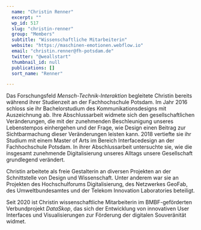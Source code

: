 ```yaml
---
  name: "Christin Renner"
  excerpt: ""
  wp_id: 517
  slug: "christin-renner"
  group: "Members"
  subtitle: "Wissenschaftliche Mitarbeiterin"
  website: "https://maschinen-emotionen.webflow.io"
  email: "christin.renner@fh-potsdam.de"
  twitter: "@weallstart"
  thumbnail_id: null
  publications: []
  sort_name: "Renner"

---
```

Das Forschungsfeld <i>Mensch-Technik-Interaktion </i>begleitete Christin bereits während ihrer Studienzeit an der Fachhochschule Potsdam. Im Jahr 2016 schloss sie ihr Bachelorstudium des Kommunikationsdesigns mit Auszeichnung ab. Ihre Abschlussarbeit widmete sich den gesellschaftlichen Veränderungen, die mit der zunehmenden Beschleunigung unseres Lebenstempos einhergehen und der Frage, wie Design einen Beitrag zur Sichtbarmachung dieser Veränderungen leisten kann. 2018 vertiefte sie ihr Studium mit einem Master of Arts im Bereich Interfacedesign an der Fachhochschule Potsdam. In ihrer Abschlussarbeit untersuchte sie, wie die insgesamt zunehmende Digitalisierung unseres Alltags unsere Gesellschaft grundlegend verändert.

Christin arbeitete als freie Gestalterin an diversen Projekten an der Schnittstelle von Design und Wissenschaft. Unter anderem war sie an Projekten des Hochschulforums Digitalisierung, des Netzwerkes GeoFab, des Umweltbundesamtes und der Telekom Innovation Laboratories beteiligt.

Seit 2020 ist Christin wissenschaftliche Mitarbeiterin im BMBF-geförderten Verbundprojekt <i>DataSkop</i>, das sich der Entwicklung von innovativen User Interfaces und Visualisierungen zur Förderung der digitalen Souveränität widmet.